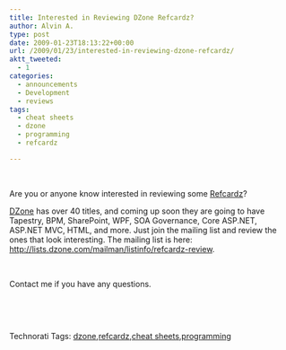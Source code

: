 ```yaml
---
title: Interested in Reviewing DZone Refcardz?
author: Alvin A.
type: post
date: 2009-01-23T18:13:22+00:00
url: /2009/01/23/interested-in-reviewing-dzone-refcardz/
aktt_tweeted:
  - 1
categories:
  - announcements
  - Development
  - reviews
tags:
  - cheat sheets
  - dzone
  - programming
  - refcardz

---
```

&#160;

Are you or anyone know interested in reviewing some <a target="_blank" href="http://refcardz.dzone.com/">Refcardz</a>?

<a target="_blank" href="http://www.dzone.com">DZone</a> has over 40 titles, and coming up soon they are going to have Tapestry, BPM, SharePoint, WPF, SOA Governance, Core ASP.NET, ASP.NET MVC, HTML, and more. Just join the mailing list and review the ones that look interesting. The mailing list is here:&#160; <http://lists.dzone.com/mailman/listinfo/refcardz-review>.

&#160;

Contact me if you have any questions.

&#160;

<div style="padding-bottom: 0px; margin: 0px; padding-left: 0px; padding-right: 0px; display: inline; float: none; padding-top: 0px" id="scid:C16BAC14-9A3D-4c50-9394-FBFEF7A93539:744cd144-3cd6-4742-b267-f7379e0ec4dc" class="wlWriterEditableSmartContent">
  <!--dotnetkickit-->
</div>

&#160;

<div style="padding-bottom: 0px; margin: 0px; padding-left: 0px; padding-right: 0px; display: inline; float: none; padding-top: 0px" id="scid:0767317B-992E-4b12-91E0-4F059A8CECA8:3f69a445-d5ca-4d90-a18b-95d8efad3a3e" class="wlWriterEditableSmartContent">
  Technorati Tags: <a href="http://technorati.com/tags/dzone" rel="tag">dzone</a>,<a href="http://technorati.com/tags/refcardz" rel="tag">refcardz</a>,<a href="http://technorati.com/tags/cheat+sheets" rel="tag">cheat sheets</a>,<a href="http://technorati.com/tags/programming" rel="tag">programming</a>
</div>